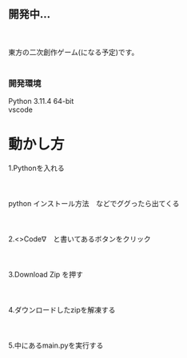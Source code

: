 ## 開発中...
<br></br>
東方の二次創作ゲーム(になる予定)です。
<br></br>
### 開発環境
  Python 3.11.4 64-bit  
  vscode

# 動かし方

 1.Pythonを入れる<br></br><br></br>
 python インストール方法　などでググったら出てくる<br></br><br></br>
 2.<>Code∇　と書いてあるボタンをクリック<br></br><br></br>
 3.Download Zip を押す<br></br><br></br>
 4.ダウンロードしたzipを解凍する<br></br><br></br>
 5.中にあるmain.pyを実行する<br></br><br></br>
 
